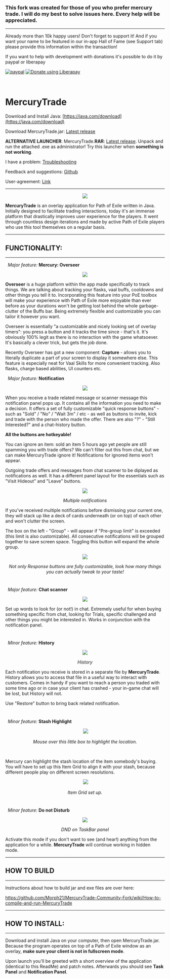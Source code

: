 ### This fork was created for those of you who prefer mercury trade. I will do my best to solve issues here. Every help will be appreciated.
___

Already more than 10k happy users! Don't forget to support it! And if you want your name to be featured in our in-app Hall of Fame (see Support tab) please provide this information within the transaction!

If you want to help with development with donations it's possible to do it by paypal or liberapay

[![paypal](https://www.paypalobjects.com/en_US/i/btn/btn_donateCC_LG.gif)](https://www.paypal.com/cgi-bin/webscr?cmd=_s-xclick&hosted_button_id=FPFD6SGZ2E5GU)
<noscript><a href="https://liberapay.com/Morph21/donate"><img alt="Donate using Liberapay" src="https://liberapay.com/assets/widgets/donate.svg"></a></noscript>

<br>

# MercuryTrade

Download and Install Java: [https://java.com/download](https://java.com/download)

Download MercuryTrade.jar: [Latest release](https://github.com/Morph21/MercuryTrade-Community-Fork/releases)

**ALTERNATIVE LAUNCHER**: MercuryTrade.**RAR**: [Latest release](https://github.com/Morph21/MercuryTrade-Community-Fork/releases). Unpack and run the attached .exe as administrator! Try this launcher when **something is not working**.

I have a problem: [Troubleshooting](https://github.com/Morph21/MercuryTrade-Community-Fork/wiki)

Feedback and suggestions: [Github](https://github.com/Morph21/MercuryTrade-Community-Fork/issues)

User-agreement: [Link](https://github.com/Morph21/MercuryTrade-Community-Fork/wiki/User-agreement)


---
 <p align="center">
 <img src="http://i.imgur.com/VjzWm5F.png"/>
  </p>
  
**MercuryTrade** is an overlay application for Path of Exile written in Java. Initially designed to facilitate trading interactions, today it's an immense platform that drastically improves user experience for the players. It went through countless design iterations and made by active Path of Exile players who use this tool themselves on a regular basis.

---
## FUNCTIONALITY:
---
&nbsp; *Major feature:* **Mercury: Overseer**

 <p align="center">
 <img src="http://i.imgur.com/K79RBBK.png"/>
  </p>

**Overseer** is a huge platform within the app made specifically to track things. We are talking about tracking your flasks, vaal buffs, cooldowns and other things you tell it to. Incorporating this feature into your PoE toolbox will make your experience with Path of Exile more enjoyable than ever before as your durations won't be getting lost behind the whole garbage-clutter of the Buffs bar. Being extremely flexible and customizable you can tailor it however you want.

Overseer is essentially "a customizable and nicely looking set of overlay timers": you press a button and it tracks the time since - that's it. It's obviously 100% legit as there is no interaction with the game whatsoever. It's basically a clever trick, but gets the job done.

Recently Overseer has got a new component: **Capture** - allows you to literally duplicate a part of your screen to display it somewhere else. This feature is especially neat for Vaal Skills for more convenient tracking. Also flasks, charge based abilities, UI counters etc.

&nbsp; *Major feature:* **Notification**

<p align="center">
  <img src="http://i.imgur.com/4XIGPYh.png"/>
</p>

When you receive a trade related message or scanner message this notification panel pops up. It contains all the information you need to make a decision. It offers a set of fully customizable "quick response buttons" - such as "Sold" / "No" / "Wait 3m" / etc - as well as buttons to invite, kick and trade with the person who made the offer. There are also "?" - "Still Interested?" and a chat-history button. 

**All the buttons are hotkeyable!**

You can ignore an item: sold an item 5 hours ago yet people are still spamming you with trade offers? We can't filter out this from chat, but we can make MercuryTrade ignore it! Notifications for ignored items won't appear.


Outgoing trade offers and messages from chat scanner to be diplayed as notifications as well. It has a different panel layout for the essentials such as "Visit Hideout" and "Leave" buttons.

<p align="center">
  <img src="http://i.imgur.com/4fcWtwm.png"/>
</p>

<p align="center"> <i>Multiple notifications</i> </p>

If you've received multiple notifications before dismissing your current one, they will stack up like a deck of cards underneath (or on top) of each other and won't clutter the screen.
<p> The box on the left - "Group" - will appear if "Pre-group limit" is exceeded (this limit is also customizable). All consecutive notifications will be grouped together to save screen space. Toggling this button will expand the whole group. </p>


<p align="center">
  <img src="http://i.imgur.com/Iw2kDCO.png"/>
</p>

<p align="center"> <i>Not only Response buttons are fully customizable, look how many things you can actually tweak to your taste!</i> </p>

#

&nbsp; *Major feature:* **Chat scanner**
<p align="center">
  <img src="http://i.imgur.com/qglL2Fb.png"/>
</p>

Set up words to look for (or not!) in chat. Extremely useful for when buying something specific from chat, looking for Trials, specific challenged and other things you might be interested in. Works in conjunction with the notification panel.

#


&nbsp; *Minor feature:* **History**

<p align="center">
  <img src="http://i.imgur.com/wO82SbG.png"/>
</p>

<p align="center"> <i>History</i> </p>

Each notification you receive is stored in a separate file by **MercuryTrade**. History allows you to access that file in a useful way to interact with customers. Comes in handy if you want to reach a person you traded with some time ago or in case your client has crashed - your in-game chat will be lost, but History will not.

Use "Restore" button to bring back related notification.

#

&nbsp; *Minor feature:* **Stash Highlight**

<p align="center">
  <img src="http://i.imgur.com/FA8J8Fp.png"/>
</p>

<p align="center"> <i>Mouse over this little box to highlight the location.</i> </p>

<br/>

Mercury can highlight the stash location of the item somebody's buying. You will have to set up this Item Grid to align it with your stash, because different people play on different screen resolutions.

<p align="center">
  <img src="http://i.imgur.com/TOD1lM7.png"/>
</p>

<p align="center"> <i>Item Grid set up.</i> </p>

#

&nbsp; *Minor feature:* **Do not Disturb**

<p align="center">
  <img src="http://i.imgur.com/jEKVqd0.png"/>
</p>

<p align="center"> <i>DND on TaskBar panel</i> </p>

Activate this mode if you don't want to see (and hear!) anything from the application for a while. **MercuryTrade** will continue working in hidden mode.

---
## HOW TO BUILD
---
Instructions about how to build jar and exe files are over here:

https://github.com/Morph21/MercuryTrade-Community-Fork/wiki/How-to-compile-and-run-MercuryTrade


---
## HOW TO INSTALL:
---

Download and install Java on your computer, then open MercuryTrade.jar. Because the program operates on top of a Path of Exile window as an overlay, **make sure your client is not in fullscreen mode**.

Upon launch you'll be greeted with a short overview of the application (identical to this ReadMe) and patch notes. Afterwards you should see **Task Panel** and **Notification Panel**.

